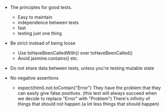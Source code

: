
- The principles for good tests.
    - Easy to maintain
    - independence between tests
    - fast
    - testing just one thing

- Be strict instead of being loose
    - Use toHaveBeenCalledWith() over toHaveBeenCalled()
    - Avoid jasmine.contains() etc.

- Do not share data between tests, unless you're testing mutable state

- No negative assertions
    - expect(html).not.toContain("Error")
      They have the problem that they can easily give false positives.
      (this test will always succeed when we decide to replace "Error" with "Problem")
      There's infinity of things that should not happen (a lot less things that should happen)
